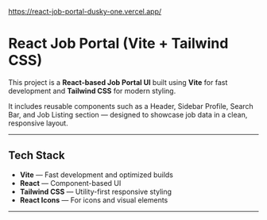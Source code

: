 https://react-job-portal-dusky-one.vercel.app/

# React Job Portal (Vite + Tailwind CSS)

This project is a **React-based Job Portal UI** built using **Vite** for fast development and **Tailwind CSS** for modern styling.

It includes reusable components such as a Header, Sidebar Profile, Search Bar, and Job Listing section — designed to showcase job data in a clean, responsive layout.

---

## Tech Stack

-  **Vite** — Fast development and optimized builds  
- **React** — Component-based UI  
- **Tailwind CSS** — Utility-first responsive styling  
- **React Icons** — For icons and visual elements

---



